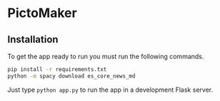 # PictoMaker


## Installation

To get the app ready to run you must run the following commands.
```bash
pip install -r requirements.txt
python -m spacy download es_core_news_md
```

Just type `python app.py` to run the app in a development Flask server.